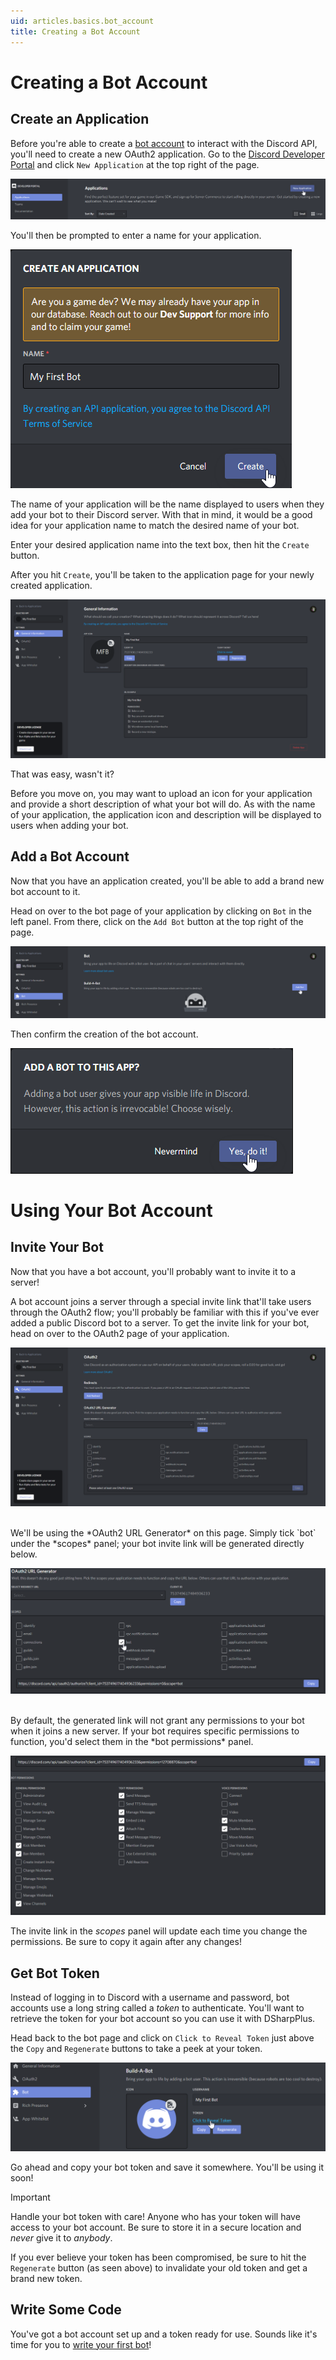 ```yaml
---
uid: articles.basics.bot_account
title: Creating a Bot Account
---
```


# Creating a Bot Account

## Create an Application

Before you're able to create a [bot account][0] to interact with the Discord API, you'll need to create a new OAuth2
application. Go to the [Discord Developer Portal][1] and click `New Application` at the top right of the page.

![Discord Developer Portal][2]

You'll then be prompted to enter a name for your application.

![Naming Application][3]

The name of your application will be the name displayed to users when they add your bot to their Discord server. With
that in mind, it would be a good idea for your application name to match the desired name of your bot.

Enter your desired application name into the text box, then hit the `Create` button.

After you hit `Create`, you'll be taken to the application page for your newly created application.

![Application Page][4]

That was easy, wasn't it?

Before you move on, you may want to upload an icon for your application and provide a short description of what your bot
will do. As with the name of your application, the application icon and description will be displayed to users when
adding your bot.

## Add a Bot Account

Now that you have an application created, you'll be able to add a brand new bot account to it.

Head on over to the bot page of your application by clicking on `Bot` in the left panel. From there, click on the
`Add Bot` button at the top right of the page.

![Bot Page][5]

Then confirm the creation of the bot account.

![Creation Confirmation][6]

# Using Your Bot Account

## Invite Your Bot

Now that you have a bot account, you'll probably want to invite it to a server!

A bot account joins a server through a special invite link that'll take users through the OAuth2 flow; you'll probably
be familiar with this if you've ever added a public Discord bot to a server. To get the invite link for your bot, head
on over to the OAuth2 page of your application.

![OAuth2][7]

<br/>
We'll be using the *OAuth2 URL Generator* on this page. Simply tick `bot` under the *scopes* panel; your bot invite link
will be generated directly below.

![OAuth2 Scopes][8]

<br/>
By default, the generated link will not grant any permissions to your bot when it joins a new server. If your bot
requires specific permissions to function, you'd select them in the *bot permissions* panel.

![Permissions][9]

The invite link in the *scopes* panel will update each time you change the permissions. Be sure to copy it again after
any changes!

## Get Bot Token

Instead of logging in to Discord with a username and password, bot accounts use a long string called a *token* to
authenticate. You'll want to retrieve the token for your bot account so you can use it with DSharpPlus.

Head back to the bot page and click on `Click to Reveal Token` just above the `Copy` and `Regenerate` buttons to take a
peek at your token.

![Token Reveal][10]

Go ahead and copy your bot token and save it somewhere. You'll be using it soon!

>[!IMPORTANT]
> Handle your bot token with care! Anyone who has your token will have access to your bot account.
> Be sure to store it in a secure location and *never* give it to *anybody*.
>
> If you ever believe your token has been compromised, be sure to hit the `Regenerate` button (as seen above) to
> invalidate your old token and get a brand new token.

## Write Some Code

You've got a bot account set up and a token ready for use. Sounds like it's time for you to [write your first bot][11]!

<!-- LINKS -->
[0]:  https://discord.com/developers/docs/topics/oauth2#bot-users
[1]:  https://discord.com/developers/applications
[2]:  ../../images/basics_bot_account_01.png
[3]:  ../../images/basics_bot_account_02.png "Naming Application"
[4]:  ../../images/basics_bot_account_03.png
[5]:  ../../images/basics_bot_account_04.png
[6]:  ../../images/basics_bot_account_05.png
[7]:  ../../images/basics_bot_account_06.png
[8]:  ../../images/basics_bot_account_07.png
[9]:  ../../images/basics_bot_account_08.png "Permissions Panel"
[10]: ../../images/basics_bot_account_09.png "Token Reveal"
[11]: xref:articles.basics.first_bot
